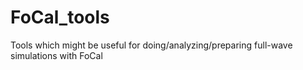 # FoCal_tools
Tools which might be useful for doing/analyzing/preparing full-wave simulations with FoCal
